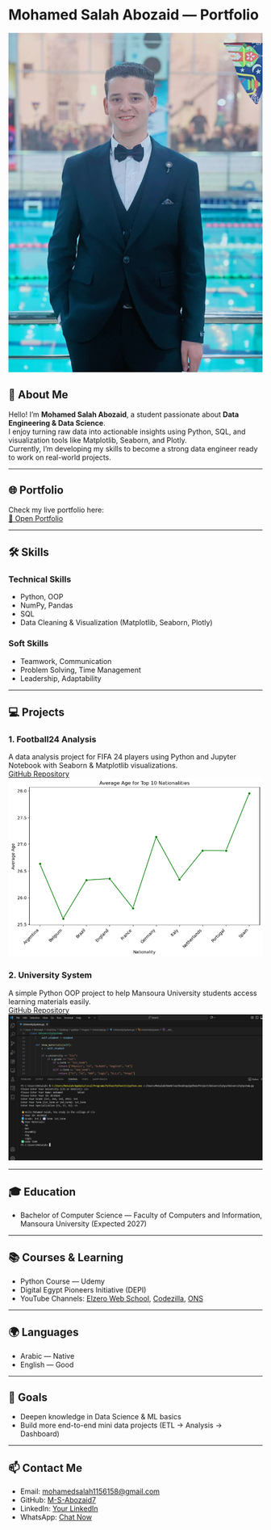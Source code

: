 # Mohamed Salah Abozaid — Portfolio

![Portfolio Screenshot](photo_2025-08-22_05-37-29.jpg)

## 👋 About Me
Hello! I’m **Mohamed Salah Abozaid**, a student passionate about **Data Engineering & Data Science**.  
I enjoy turning raw data into actionable insights using Python, SQL, and visualization tools like Matplotlib, Seaborn, and Plotly.  
Currently, I’m developing my skills to become a strong data engineer ready to work on real-world projects.

---

## 🌐 Portfolio
Check my live portfolio here:  
[🔗 Open Portfolio](https://m-s-abozaid7.github.io/portfoliio/)

---

## 🛠 Skills

### Technical Skills
- Python, OOP
- NumPy, Pandas
- SQL
- Data Cleaning & Visualization (Matplotlib, Seaborn, Plotly)

### Soft Skills
- Teamwork, Communication
- Problem Solving, Time Management
- Leadership, Adaptability

---

## 💻 Projects

### 1. Football24 Analysis
A data analysis project for FIFA 24 players using Python and Jupyter Notebook with Seaborn & Matplotlib visualizations.  
[GitHub Repository](https://github.com/M-S-Abozaid7/football24_analysis)  
![Project Screenshot](Top_Nationalities.png)

### 2. University System
A simple Python OOP project to help Mansoura University students access learning materials easily.  
[GitHub Repository](https://github.com/M-S-Abozaid7/Universty-system1)  
![Project Screenshot](uni.png)

---

## 🎓 Education
- Bachelor of Computer Science — Faculty of Computers and Information, Mansoura University (Expected 2027)

---

## 📚 Courses & Learning
- Python Course — Udemy  
- Digital Egypt Pioneers Initiative (DEPI)  
- YouTube Channels: [Elzero Web School](https://youtube.com/@elzerowebschool?si=cPfe9FxlFGE-B0fA), [Codezilla](https://youtube.com/@codezilla?si=VVSLxoCUDpz-xU9R), [ONS](https://youtube.com/@inesriahi?si=pFtdx4LUbCsSHlvy)

---

## 🌍 Languages
- Arabic — Native  
- English — Good

---

## 🎯 Goals
- Deepen knowledge in Data Science & ML basics  
- Build more end-to-end mini data projects (ETL → Analysis → Dashboard)

---

## 📫 Contact Me
- Email: [mohamedsalah1156158@gmail.com](mailto:mohamedsalah1156158@gmail.com)  
- GitHub: [M-S-Abozaid7](https://github.com/M-S-Abozaid7)  
- LinkedIn: [Your LinkedIn](https://www.linkedin.com/in/your-username)  
- WhatsApp: [Chat Now](https://wa.me/201096240470)

